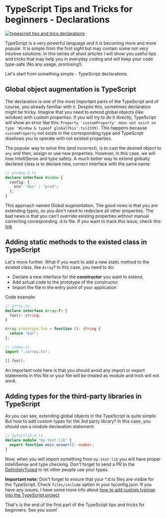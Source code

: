 # TypeScript Tips and Tricks for beginners - Declarations

[![typescript tips and trics declarations](~/img/kdpv/ts-declarations.png)](./index.pug)

TypeScript is a very powerful language and it is becoming more and more popular. It is simple from the first sight but may contain some not very intuitive solutions.
In this series of short articles I will show you useful tips and tricks that may help you in everyday coding and will keep your code type-safe (No any usage, promising!).

Let's start from something simple - TypeScript declarations.

## Global object augmentation is TypeScript

The declaration is one of the most important parts of the TypeScript and of course, you already familiar with it. Despite this, sometimes declaration might be tricky. Imagine that you need to extend global objects (like window) with custom properties. If you will try to do it directly, TypeScript will show an error like this: `Property 'customProperty' does not exist on type 'Window & typeof globalThis'.ts(2339)`. This happens because `customProperty` not exists in the corresponding type and TypeScript disallows you to operate with not existed properties.

The popular way to solve this (and incorrect), is to cast the desired object to `any` and then, assign or use new properties. However, in this case, we will lose IntelliSense and type safety. A much better way to extend globally declared class is to declare new, correct interface with the same name:

```typescript
// window.d.ts
declare interface Window {
  config: {
    env: "dev" | "prod";
  };
}
```

This approach named Global augmentation. The good news is that you are extending types, so you don't need to redeclare all other properties. The bad news is that you can't override existing properties without manual correcting corresponding .d.ts file. If you want to track this issue, check this [link](https://github.com/microsoft/TypeScript/issues/36146)

## Adding static methods to the existed class in TypeScript

Let's move further. What if you want to add a new static method to the existed class, like `Array`? In this case, you need to do:

- Declare a new interface for the **constructor** you want to extend,
- Add actual code to the prototype of the constructor
- Import the file in the entry point of your application

Code example:

```typescript
// array.ts
declare interface Array<T> {
  foo(): string;
}

Array.prototype.foo = function (): string {
  return "bar";
};
```

```typescript
// index.ts
import "./array.ts";

[].foo();
```

An important note here is that you should avoid any import or export statements in this file or your file will be treated as module and trick will not work.

## Adding types for the third-party libraries in TypeScript

As you can see, extending global objects in the TypeScript is quite simple. But how to add custom types for the 3rd party library? In this case, you should use a module declaration statement:

```typescript
// mytestlib.d.ts
declare module "my-test-lib" {
  export function main_answer(): number;
}
```

Now, when you will import something from `my-test-lib` you will have proper IntelliSense and type checking. Don't forget to send a PR to the [DefinitelyTyped](https://github.com/DefinitelyTyped/DefinitelyTyped) to let other people use your types.

**Important note:** Don't forget to ensure that your *.d.ts files are visible for the TypeScript. Check `files/include` option in your tsconfig.json. If you have any issues, I have some more info about [how to add custom typings into the TypeScript project](https://drag13.io/posts/custom-typings/index.html)

That's is the end of the first part of the TypeScript tips and tricks for beginners. See you soon!